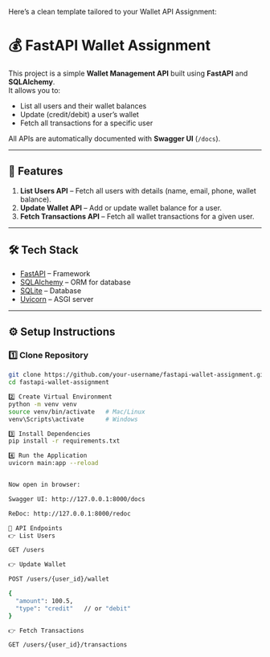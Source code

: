 Here’s a clean template tailored to your Wallet API Assignment:

# 💰 FastAPI Wallet Assignment

This project is a simple **Wallet Management API** built using **FastAPI** and **SQLAlchemy**.  
It allows you to:  
- List all users and their wallet balances  
- Update (credit/debit) a user’s wallet  
- Fetch all transactions for a specific user  

All APIs are automatically documented with **Swagger UI** (`/docs`).

---

## 🚀 Features
1. **List Users API** – Fetch all users with details (name, email, phone, wallet balance).  
2. **Update Wallet API** – Add or update wallet balance for a user.  
3. **Fetch Transactions API** – Fetch all wallet transactions for a given user.  

---

## 🛠 Tech Stack
- [FastAPI](https://fastapi.tiangolo.com/) – Framework  
- [SQLAlchemy](https://www.sqlalchemy.org/) – ORM for database  
- [SQLite](https://www.sqlite.org/) – Database  
- [Uvicorn](https://www.uvicorn.org/) – ASGI server  

---

## ⚙️ Setup Instructions

### 1️⃣ Clone Repository
```bash
git clone https://github.com/your-username/fastapi-wallet-assignment.git
cd fastapi-wallet-assignment

2️⃣ Create Virtual Environment
python -m venv venv
source venv/bin/activate   # Mac/Linux
venv\Scripts\activate      # Windows

3️⃣ Install Dependencies
pip install -r requirements.txt

4️⃣ Run the Application
uvicorn main:app --reload


Now open in browser:

Swagger UI: http://127.0.0.1:8000/docs

ReDoc: http://127.0.0.1:8000/redoc

📌 API Endpoints
👉 List Users

GET /users

👉 Update Wallet

POST /users/{user_id}/wallet

{
  "amount": 100.5,
  "type": "credit"   // or "debit"
}

👉 Fetch Transactions

GET /users/{user_id}/transactions
